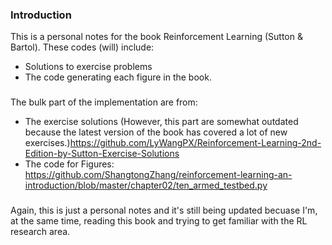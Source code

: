 ### Introduction 
This is a personal notes for the book Reinforcement Learning (Sutton & Bartol).
These codes (will) include:
+ Solutions to exercise problems
+ The code generating each figure in the book.

###  
The bulk part of the implementation are from:
+ The exercise solutions (However, this part are somewhat outdated because the latest version of the book has covered a lot of new exercises.)https://github.com/LyWangPX/Reinforcement-Learning-2nd-Edition-by-Sutton-Exercise-Solutions
+ The code for Figures: https://github.com/ShangtongZhang/reinforcement-learning-an-introduction/blob/master/chapter02/ten_armed_testbed.py

###
Again, this is just a personal notes and it's still being updated becuase I'm, at the same time, reading this book and trying to get familiar with the RL research area.
